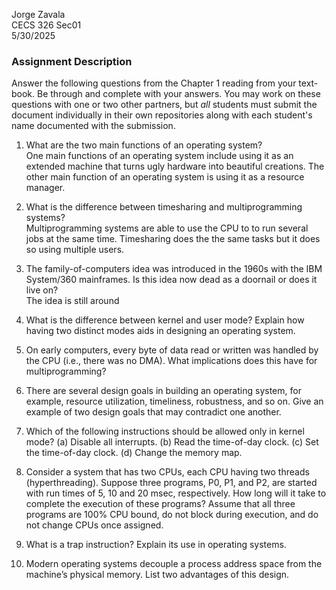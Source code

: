 Jorge Zavala  
CECS 326 Sec01  
5/30/2025  
### Assignment Description
Answer the following questions from the Chapter 1 reading from your text- book. Be through and complete with your answers. You may work on these questions with one or two other partners, but *all* students must submit the document individually in their own repositories along with each student's name documented with the submission.

1. What are the two main functions of an operating system?  
One main functions of an operating system include using it as an extended machine that turns ugly hardware into beautiful creations. The other main function of an operating system is using it as a resource manager.  
2. What is the difference between timesharing and multiprogramming systems?  
Multiprogramming systems are able to use the CPU to to run several jobs at the same time.  Timesharing does the the same tasks but it does so using multiple users.  
3. The family-of-computers idea was introduced in the 1960s with the IBM System/360 mainframes. Is this idea now dead as a doornail or does it live on?    
The idea is still around  
4. What is the difference between kernel and user mode? Explain how having two distinct modes aids in designing an operating system.

5. On early computers, every byte of data read or written was handled by the CPU (i.e., there was no DMA). What implications does this have for multiprogramming?

6. There are several design goals in building an operating system, for example, resource utilization, timeliness, robustness, and so on. Give an example of two design goals that may contradict one another.

7. Which of the following instructions should be allowed only in kernel mode?
    (a) Disable all interrupts.
    (b) Read the time-of-day clock.
    (c) Set the time-of-day clock. (d) Change the memory map.

8. Consider a system that has two CPUs, each CPU having two threads (hyperthreading). Suppose three programs, P0, P1, and P2, are started with run times of 5, 10 and 20 msec, respectively. How long will it take to complete the execution of these programs? Assume that all three programs are 100% CPU bound, do not block during execution, and do not change CPUs once assigned.

9. What is a trap instruction? Explain its use in operating systems.

10. Modern operating systems decouple a process address space from the machine’s physical memory. List two advantages of this design.
